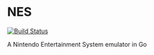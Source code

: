 # NES
[![Build Status](https://travis-ci.org/wdhif/nes.svg?branch=master)](https://travis-ci.org/wdhif/nes)

A Nintendo Entertainment System emulator in Go


